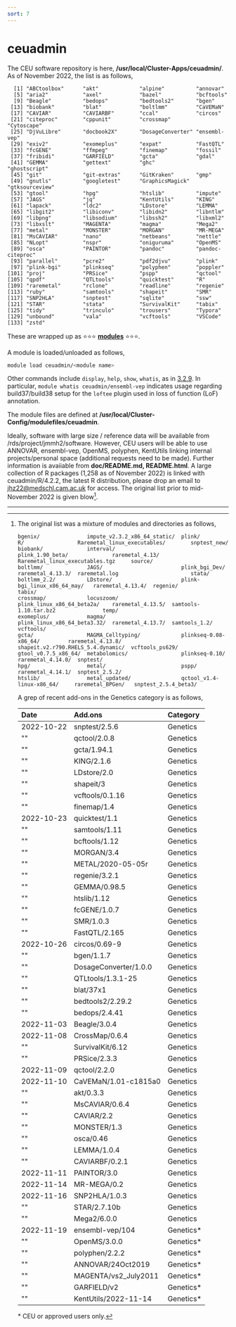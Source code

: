 ```yaml
---
sort: 7
---
```


# ceuadmin

The CEU software repository is here, **/usr/local/Cluster-Apps/ceuadmin/**. As of November 2022, the list is as follows,

```
  [1] "ABCtoolbox"      "akt"             "alpine"          "annovar"
  [5] "aria2"           "axel"            "bazel"           "bcftools"
  [9] "Beagle"          "bedops"          "bedtools2"       "bgen"
 [13] "biobank"         "blat"            "boltlmm"         "CaVEMaN"
 [17] "CAVIAR"          "CAVIARBF"        "ccal"            "circos"
 [21] "citeproc"        "cppunit"         "crossmap"        "Cytoscape"
 [25] "DjVuLibre"       "docbook2X"       "DosageConverter" "ensembl-vep"
 [29] "exiv2"           "exomeplus"       "expat"           "FastQTL"
 [33] "fcGENE"          "ffmpeg"          "finemap"         "fossil"
 [37] "fribidi"         "GARFIELD"        "gcta"            "gdal"
 [41] "GEMMA"           "gettext"         "ghc"             "ghostscript"
 [45] "git"             "git-extras"      "GitKraken"       "gmp"
 [49] "gnutls"          "googletest"      "GraphicsMagick"  "gtksourceview"
 [53] "gtool"           "hpg"             "htslib"          "impute"
 [57] "JAGS"            "jq"              "KentUtils"       "KING"
 [61] "lapack"          "ldc2"            "LDstore"         "LEMMA"
 [65] "libgit2"         "libiconv"        "libidn2"         "libntlm"
 [69] "libpng"          "libsodium"       "libssh2"         "libxml2"
 [73] "libxslt"         "MAGENTA"         "magma"           "Mega2"
 [77] "metal"           "MONSTER"         "MORGAN"          "MR-MEGA"
 [81] "MsCAVIAR"        "nano"            "netbeans"        "nettle"
 [85] "NLopt"           "nspr"            "oniguruma"       "OpenMS"
 [89] "osca"            "PAINTOR"         "pandoc"          "pandoc-citeproc"
 [93] "parallel"        "pcre2"           "pdf2djvu"        "plink"
 [97] "plink-bgi"       "plinkseq"        "polyphen"        "poppler"
[101] "proj"            "PRSice"          "pspp"            "qctool"
[105] "qpdf"            "QTLtools"        "quicktest"       "R"
[109] "raremetal"       "rclone"          "readline"        "regenie"
[113] "ruby"            "samtools"        "shapeit"         "SMR"
[117] "SNP2HLA"         "snptest"         "sqlite"          "ssw"
[121] "STAR"            "stata"           "SurvivalKit"     "tabix"
[125] "tidy"            "trinculo"        "trousers"        "Typora"
[129] "unbound"         "vala"            "vcftools"        "VSCode"
[133] "zstd"
```

These are wrapped up as :star::star::star: **[modules](https://modules.readthedocs.io/en/latest/index.html)** :star::star::star:.

A module is loaded/unloaded as follows,

```bash
module load ceuadmin/<module name>
```

Other commands include `display`, `help`, `show`, `whatis`, as in [3.2.9](https://linux.die.net/man/4/modulefile). In particular, 
`module whatis ceuadmin/ensembl-vep` indicates usage regarding build37/build38 setup for the `loftee` plugin used in loss of 
function (LoF) annotation.

The module files are defined at **/usr/local/Cluster-Config/modulefiles/ceuadmin**.

Ideally, software with large size / reference data will be available from /rds/project/jmmh2/software. However, CEU users will be 
able to use ANNOVAR, ensembl-vep, OpenMS, polyphen, KentUtils linking internal projects/personal space (additional requests need to 
be made). Further information is avaiiable from **doc/README.md, README.html**. A large collection of R packages (1,258 as of 
November 2022) is linked with ceuadmin/R/4.2.2, the latest R distribution, please drop an email to <jhz22@medschl.cam.ac.uk> for 
access. The original list prior to mid-November 2022 is given blow[^original].

---

[^original]:
    The original list was a mixture of modules and directories as follows,

    ```
    bgenix/               impute_v2.3.2_x86_64_static/  plink/                        R/                 Raremetal_linux_executables/        snptest_new/
    biobank/              interval/                     plink_1.90_beta/              raremetal_4.13/    Raremetal_linux_executables.tgz     source/
    boltlmm/              JAGS/                         plink_bgi_Dev/                raremetal_4.13.3/  raremetal.log                       stata/
    boltlmm_2.2/          LDstore/                      plink-bgi_linux_x86_64_may/   raremetal_4.13.4/  regenie/                            tabix/
    crossmap/             locuszoom/                    plink_linux_x86_64_beta2a/    raremetal_4.13.5/  samtools-1.10.tar.bz2               temp/
    exomeplus/            magma/                        plink_linux_x86_64_beta3.32/  raremetal_4.13.7/  samtools_1.2/                       vcftools/
    gcta/                 MAGMA_Celltyping/             plinkseq-0.08-x86_64/         raremetal_4.13.8/  shapeit.v2.r790.RHELS_5.4.dynamic/  vcftools_ps629/
    gtool_v0.7.5_x86_64/  metabolomics/                 plinkseq-0.10/                raremetal_4.14.0/  snptest/
    hpg/                  metal/                        pspp/                         raremetal_4.14.1/  snptest_2.5.2/
    htslib/               metal_updated/                qctool_v1.4-linux-x86_64/     raremetal_BPGen/   snptest_2.5.4_beta3/
    ```

    A grep of recent add-ons in the Genetics category is as follows,

    | Date       | Add.ons               | Category            |
    | :--------- | :-------------------- | :------------------ |
    | 2022-10-22 | snptest/2.5.6         | Genetics            |
    | ""         | qctool/2.0.8          | Genetics            |
    | ""         | gcta/1.94.1           | Genetics            |
    | ""         | KING/2.1.6            | Genetics            |
    | ""         | LDstore/2.0           | Genetics            |
    | ""         | shapeit/3             | Genetics            |
    | ""         | vcftools/0.1.16       | Genetics            |
    | ""         | finemap/1.4           | Genetics            |
    | 2022-10-23 | quicktest/1.1         | Genetics            |
    | ""         | samtools/1.11         | Genetics            |
    | ""         | bcftools/1.12         | Genetics            |
    | ""         | MORGAN/3.4            | Genetics            |
    | ""         | METAL/2020-05-05r     | Genetics[^metal]    |
    | ""         | regenie/3.2.1         | Genetics            |
    | ""         | GEMMA/0.98.5          | Genetics[^gemma]    |
    | ""         | htslib/1.12           | Genetics            |
    | ""         | fcGENE/1.0.7          | Genetics[^fcgene]   |
    | ""         | SMR/1.0.3             | Genetics            |
    | ""         | FastQTL/2.165         | Genetics            |
    | 2022-10-26 | circos/0.69-9         | Genetics            |
    | ""         | bgen/1.1.7            | Genetics            |
    | ""         | DosageConverter/1.0.0 | Genetics            |
    | ""         | QTLtools/1.3.1-25     | Genetics[^qtltools] |
    | ""         | blat/37x1             | Genetics            |
    | ""         | bedtools2/2.29.2      | Genetics            |
    | ""         | bedops/2.4.41         | Genetics            |
    | 2022-11-03 | Beagle/3.0.4          | Genetics            |
    | 2022-11-08 | CrossMap/0.6.4        | Genetics            |
    | ""         | SurvivalKit/6.12      | Genetics            |
    | ""         | PRSice/2.3.3          | Genetics            |
    | 2022-11-09 | qctool/2.2.0          | Genetics            |
    | 2022-11-10 | CaVEMaN/1.01-c1815a0  | Genetics            |
    | ""         | akt/0.3.3             | Genetics            |
    | ""         | MsCAVIAR/0.6.4        | Genetics            |
    | ""         | CAVIAR/2.2            | Genetics            |
    | ""         | MONSTER/1.3           | Genetics            |
    | ""         | osca/0.46             | Genetics            |
    | ""         | LEMMA/1.0.4           | Genetics[^lemma]    |
    | ""         | CAVIARBF/0.2.1        | Genetics            |
    | 2022-11-11 | PAINTOR/3.0           | Genetics            |
    | 2022-11-14 | MR-MEGA/0.2           | Genetics            |
    | 2022-11-16 | SNP2HLA/1.0.3         | Genetics            |
    | ""         | STAR/2.7.10b          | Genetics            |
    | ""         | Mega2/6.0.0           | Genetics            |
    | 2022-11-19 | ensembl-vep/104       | Genetics\*          |
    | ""         | OpenMS/3.0.0          | Genetics\*          |
    | ""         | polyphen/2.2.2        | Genetics\*          |
    | ""         | ANNOVAR/24Oct2019     | Genetics\*          |
    | ""         | MAGENTA/vs2_July2011  | Genetics\*          |
    | ""         | GARFIELD/v2           | Genetics\*          |
    | ""         | KentUtils/2022-11-14  | Genetics\*          |

    \* CEU or approved users only.

[^metal]: Notes on METAL 2020-05-05r

    This version has options EFFECT_PRINT_PRECISION and STDERR_PRINT_PRECISION (both with default 4) to enable many decimal places.

    The letter `r` as in `2020-05-05r` indicates a replacement of functions in `libsrc/MathStats.cpp` to ensure generality -- [details](files/complaint.pdf) have also been posted to the GitHub page, [https://github.com/statgen/METAL/issues/24](https://github.com/statgen/METAL/issues/24).

    ```
    FATAL ERROR -
    a too large, ITMAX too small in gamma countinued fraction (gcf)

    so the -1.info file could not be generated.
    ```

[^gemma]: Note on compiling from source

    A considerably smaller (1,097,256 vs 22,721,624) executable, /usr/local/Cluster-Apps/ceuadmin/GEMMA/0.98.5/bin, is generated under CSD3 but the origina>

    ```bash
    module load openblas/0.2.15
    make
    ```

[^fcgene]: Alternative site

    See [https://github.com/dr-roshyara/fcgene](https://github.com/dr-roshyara/fcgene)

[^qtltools]: The long version number is 1.3.1-25-g6e49f85f20.
[^lemma]: The documentation indicates a requirement of gcc/9.4, boost/1.78, OpenMP/3.1 and/or Intel MKL Library 2019 Update 1 but it is possible to proceed with gcc/11, cmake-3.19.7-gcc-5.4-5gbsejo, boost-1.66.0-gcc-5.4.0-slpq3un, ceuadmin/bgen/1.1.7.
